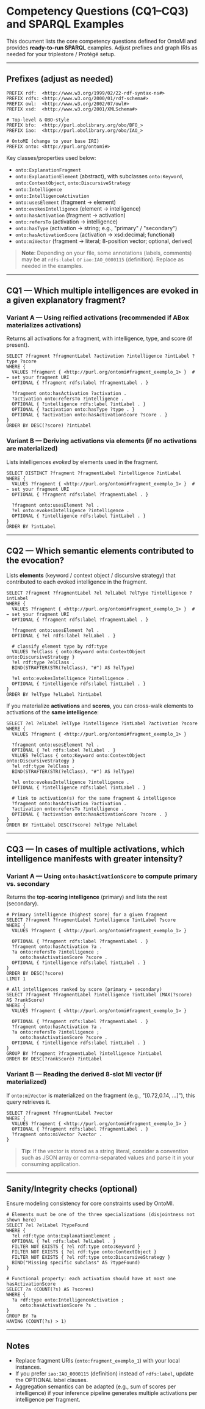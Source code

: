 # Competency Questions (CQ1–CQ3) and SPARQL Examples

This document lists the core competency questions defined for OntoMI and provides **ready-to-run SPARQL** examples. Adjust prefixes and graph IRIs as needed for your triplestore / Protégé setup.

---

## Prefixes (adjust as needed)

```sparql
PREFIX rdf:  <http://www.w3.org/1999/02/22-rdf-syntax-ns#>
PREFIX rdfs: <http://www.w3.org/2000/01/rdf-schema#>
PREFIX owl:  <http://www.w3.org/2002/07/owl#>
PREFIX xsd:  <http://www.w3.org/2001/XMLSchema#>

# Top-level & OBO-style
PREFIX bfo:  <http://purl.obolibrary.org/obo/BFO_>
PREFIX iao:  <http://purl.obolibrary.org/obo/IAO_>

# OntoMI (change to your base IRI)
PREFIX onto: <http://purl.org/ontomi#>
```

Key classes/properties used below:

- `onto:ExplanationFragment`
- `onto:ExplanationElement` (abstract), with subclasses `onto:Keyword`, `onto:ContextObject`, `onto:DiscursiveStrategy`
- `onto:Intelligence`
- `onto:IntelligenceActivation`
- `onto:usesElement` (fragment → element)
- `onto:evokesIntelligence` (element → intelligence)
- `onto:hasActivation` (fragment → activation)
- `onto:refersTo` (activation → intelligence)
- `onto:hasType` (activation → string; e.g., "primary" / "secondary")
- `onto:hasActivationScore` (activation → xsd:decimal; functional)
- `onto:miVector` (fragment → literal; 8-position vector; optional, derived)

> **Note**: Depending on your file, some annotations (labels, comments) may be at `rdfs:label` or `iao:IAO_0000115` (definition). Replace as needed in the examples.

---

## CQ1 — Which multiple intelligences are evoked in a given explanatory fragment?

### Variant A — Using reified activations (recommended if ABox materializes activations)
Returns all activations for a fragment, with intelligence, type, and score (if present).

```sparql
SELECT ?fragment ?fragmentLabel ?activation ?intelligence ?intLabel ?type ?score
WHERE {
  VALUES ?fragment { <http://purl.org/ontomi#fragment_exemplo_1> }  # ← set your fragment URI
  OPTIONAL { ?fragment rdfs:label ?fragmentLabel . }

  ?fragment onto:hasActivation ?activation .
  ?activation onto:refersTo ?intelligence .
  OPTIONAL { ?intelligence rdfs:label ?intLabel . }
  OPTIONAL { ?activation onto:hasType ?type . }
  OPTIONAL { ?activation onto:hasActivationScore ?score . }
}
ORDER BY DESC(?score) ?intLabel
```

### Variant B — Deriving activations via elements (if no activations are materialized)
Lists intelligences *evoked* by elements used in the fragment.

```sparql
SELECT DISTINCT ?fragment ?fragmentLabel ?intelligence ?intLabel
WHERE {
  VALUES ?fragment { <http://purl.org/ontomi#fragment_exemplo_1> }  # ← set your fragment URI
  OPTIONAL { ?fragment rdfs:label ?fragmentLabel . }

  ?fragment onto:usesElement ?el .
  ?el onto:evokesIntelligence ?intelligence .
  OPTIONAL { ?intelligence rdfs:label ?intLabel . }
}
ORDER BY ?intLabel
```

---

## CQ2 — Which semantic elements contributed to the evocation?

Lists **elements** (keyword / context object / discursive strategy) that contributed to each evoked intelligence in the fragment.

```sparql
SELECT ?fragment ?fragmentLabel ?el ?elLabel ?elType ?intelligence ?intLabel
WHERE {
  VALUES ?fragment { <http://purl.org/ontomi#fragment_exemplo_1> }  # ← set your fragment URI
  OPTIONAL { ?fragment rdfs:label ?fragmentLabel . }

  ?fragment onto:usesElement ?el .
  OPTIONAL { ?el rdfs:label ?elLabel . }

  # classify element type by rdf:type
  VALUES ?elClass { onto:Keyword onto:ContextObject onto:DiscursiveStrategy }
  ?el rdf:type ?elClass .
  BIND(STRAFTER(STR(?elClass), "#") AS ?elType)

  ?el onto:evokesIntelligence ?intelligence .
  OPTIONAL { ?intelligence rdfs:label ?intLabel . }
}
ORDER BY ?elType ?elLabel ?intLabel
```

If you materialize **activations** and **scores**, you can cross-walk elements to activations of the **same intelligence**:

```sparql
SELECT ?el ?elLabel ?elType ?intelligence ?intLabel ?activation ?score
WHERE {
  VALUES ?fragment { <http://purl.org/ontomi#fragment_exemplo_1> }

  ?fragment onto:usesElement ?el .
  OPTIONAL { ?el rdfs:label ?elLabel . }
  VALUES ?elClass { onto:Keyword onto:ContextObject onto:DiscursiveStrategy }
  ?el rdf:type ?elClass .
  BIND(STRAFTER(STR(?elClass), "#") AS ?elType)

  ?el onto:evokesIntelligence ?intelligence .
  OPTIONAL { ?intelligence rdfs:label ?intLabel . }

  # link to activation(s) for the same fragment & intelligence
  ?fragment onto:hasActivation ?activation .
  ?activation onto:refersTo ?intelligence .
  OPTIONAL { ?activation onto:hasActivationScore ?score . }
}
ORDER BY ?intLabel DESC(?score) ?elType ?elLabel
```

---

## CQ3 — In cases of multiple activations, which intelligence manifests with greater intensity?

### Variant A — Using `onto:hasActivationScore` to compute primary vs. secondary
Returns the **top-scoring intelligence** (primary) and lists the rest (secondary).

```sparql
# Primary intelligence (highest score) for a given fragment
SELECT ?fragment ?fragmentLabel ?intelligence ?intLabel ?score
WHERE {
  VALUES ?fragment { <http://purl.org/ontomi#fragment_exemplo_1> }

  OPTIONAL { ?fragment rdfs:label ?fragmentLabel . }
  ?fragment onto:hasActivation ?a .
  ?a onto:refersTo ?intelligence ;
     onto:hasActivationScore ?score .
  OPTIONAL { ?intelligence rdfs:label ?intLabel . }
}
ORDER BY DESC(?score)
LIMIT 1
```

```sparql
# All intelligences ranked by score (primary + secondary)
SELECT ?fragment ?fragmentLabel ?intelligence ?intLabel (MAX(?score) AS ?rankScore)
WHERE {
  VALUES ?fragment { <http://purl.org/ontomi#fragment_exemplo_1> }

  OPTIONAL { ?fragment rdfs:label ?fragmentLabel . }
  ?fragment onto:hasActivation ?a .
  ?a onto:refersTo ?intelligence ;
     onto:hasActivationScore ?score .
  OPTIONAL { ?intelligence rdfs:label ?intLabel . }
}
GROUP BY ?fragment ?fragmentLabel ?intelligence ?intLabel
ORDER BY DESC(?rankScore) ?intLabel
```

### Variant B — Reading the derived 8-slot MI vector (if materialized)
If `onto:miVector` is materialized on the fragment (e.g., "[0.72,0.14, ...]"), this query retrieves it.

```sparql
SELECT ?fragment ?fragmentLabel ?vector
WHERE {
  VALUES ?fragment { <http://purl.org/ontomi#fragment_exemplo_1> }
  OPTIONAL { ?fragment rdfs:label ?fragmentLabel . }
  ?fragment onto:miVector ?vector .
}
```

> **Tip**: If the vector is stored as a string literal, consider a convention such as JSON array or comma-separated values and parse it in your consuming application.

---

## Sanity/Integrity checks (optional)

Ensure modeling consistency for core constraints used by OntoMI.

```sparql
# Elements must be one of the three specializations (disjointness not shown here)
SELECT ?el ?elLabel ?typeFound
WHERE {
  ?el rdf:type onto:ExplanationElement .
  OPTIONAL { ?el rdfs:label ?elLabel . }
  FILTER NOT EXISTS { ?el rdf:type onto:Keyword }
  FILTER NOT EXISTS { ?el rdf:type onto:ContextObject }
  FILTER NOT EXISTS { ?el rdf:type onto:DiscursiveStrategy }
  BIND("Missing specific subclass" AS ?typeFound)
}
```

```sparql
# Functional property: each activation should have at most one hasActivationScore
SELECT ?a (COUNT(?s) AS ?scores)
WHERE {
  ?a rdf:type onto:IntelligenceActivation ;
     onto:hasActivationScore ?s .
}
GROUP BY ?a
HAVING (COUNT(?s) > 1)
```

---

## Notes

- Replace fragment URIs (`onto:fragment_exemplo_1`) with your local instances.
- If you prefer `iao:IAO_0000115` (definition) instead of `rdfs:label`, update the OPTIONAL label clauses.
- Aggregation semantics can be adapted (e.g., sum of scores per intelligence) if your inference pipeline generates multiple activations per intelligence per fragment.
